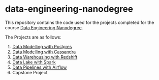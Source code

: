 # data-engineering-nanodegree

This repository contains the code used for the projects completed for the course [Data Engineering Nanodegree](https://www.udacity.com/course/data-engineer-nanodegree--nd027).

The Projects are as follows:
1. [Data Modelling with Postgres](/data-modelling-with-postgres)
2. [Data Modelling with Cassandra](/data-modelling-with-cassandra/cassandra_project.ipynb)
3. [Data Warehousing with Redshift](/data-warehousing-with-redshift)
4. [Data Lake with Spark](/data-lake-with-spark)
5. [Data Pipelines with Airflow](/data-pipelines-with-airflow)
6. Capstone Project